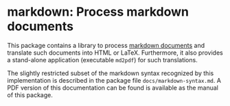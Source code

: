markdown: Process markdown documents
====================================

This package contains a library to process
[markdown documents](http://en.wikipedia.org/wiki/Markdown)
and translate such documents into HTML or LaTeX.
Furthermore, it also provides a stand-alone application
(executable `md2pdf`) for such translations.

The slightly restricted subset of the markdown syntax recognized by
this implementation is described in the package file
`docs/markdown-syntax.md`.
A PDF version of this documentation can be found is available
as the manual of this package.

